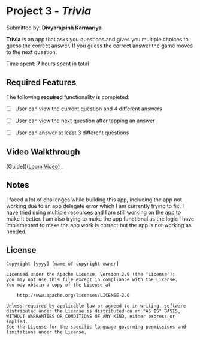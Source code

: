 # Project 3 - *Trivia*

Submitted by: **Divyarajsinh Karmariya**

**Trivia** is an app that asks you questions and gives you multiple choices to guess the correct answer. If you guess the correct answer the game moves to the next question. 

Time spent: **7** hours spent in total

## Required Features

The following **required** functionality is completed:

- [ ] User can view the current question and 4 different answers
- [ ] User can view the next question after tapping an answer
- [ ] User can answer at least 3 different questions


## Video Walkthrough


[Guide]]([Loom Video](https://www.loom.com/share/5b93424810434e2c98e51d2663f5e0e3?sid=ea2ff5ba-59e6-4a1e-b31c-1a6bfa04869b)) .

## Notes

I faced a lot of challenges while building this app, including the app not working due to an app delegate error which I am currently trying to fix. I have tried using multiple resources and I am still working on the app to make it better. I am also trying to make the app functional as the logic I have implemented to make the app work is correct but the app is not working as needed.
## License

    Copyright [yyyy] [name of copyright owner]

    Licensed under the Apache License, Version 2.0 (the "License");
    you may not use this file except in compliance with the License.
    You may obtain a copy of the License at

        http://www.apache.org/licenses/LICENSE-2.0

    Unless required by applicable law or agreed to in writing, software
    distributed under the License is distributed on an "AS IS" BASIS,
    WITHOUT WARRANTIES OR CONDITIONS OF ANY KIND, either express or implied.
    See the License for the specific language governing permissions and
    limitations under the License.
